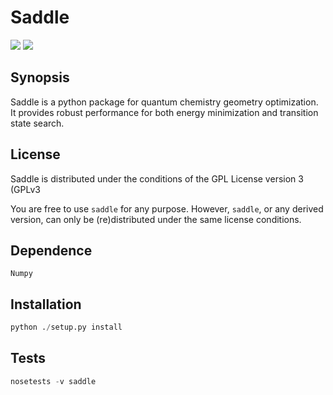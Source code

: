 # Saddle
<a href='https://travis-ci.com/tczorro/SpSaddle'><img src='https://travis-ci.com/tczorro/SpSaddle.svg?token=wtCKs521Yw1urAV4F5DM&branch=master'></a>
<a href='https://docs.python.org/3.6/'><img src='https://img.shields.io/badge/python-3.5-blue.svg'></a>
## Synopsis

Saddle is a python package for quantum chemistry geometry optimization. It
provides robust performance for both energy minimization and transition state
search.

## License

Saddle is distributed under the conditions of the GPL License version 3 (GPLv3

You are free to use `saddle` for any purpose. However, `saddle`, or any derived
version, can only be (re)distributed under the same license conditions.

## Dependence
`Numpy`

## Installation

```python
python ./setup.py install
```

## Tests
```python
nosetests -v saddle
```
